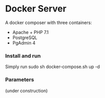 # Docker Server
A docker composer with three containers:
 * Apache + PHP 7.1
 * PostgreSQL
 * PgAdmin 4


### Install and run

Simply run
sudo sh docker-compose.sh up -d

### Parameters

(under construction)

